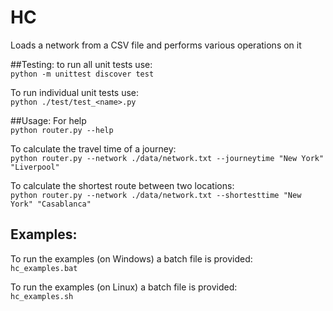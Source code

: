 # HC
Loads a network from a CSV file and performs various operations on it

##Testing:
to run all unit tests use:  
`python -m unittest discover test`

To run individual unit tests use:  
`python ./test/test_<name>.py`


##Usage:
For help  
`python router.py --help`

To calculate the travel time of a journey:  
`python router.py --network ./data/network.txt --journeytime "New York" "Liverpool"`

To calculate the shortest route between two locations:  
`python router.py --network ./data/network.txt --shortesttime "New York" "Casablanca"`


## Examples:
To run the examples (on Windows) a batch file is provided:  
`hc_examples.bat`

To run the examples (on Linux) a batch file is provided:  
`hc_examples.sh`
